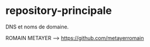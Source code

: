 # repository-principale

DNS et noms de domaine.

ROMAIN METAYER --> https://github.com/metayerromain
